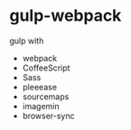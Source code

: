 # gulp-webpack

gulp with
  - webpack
  - CoffeeScript
  - Sass
  - pleeease
  - sourcemaps
  - imagemin
  - browser-sync
